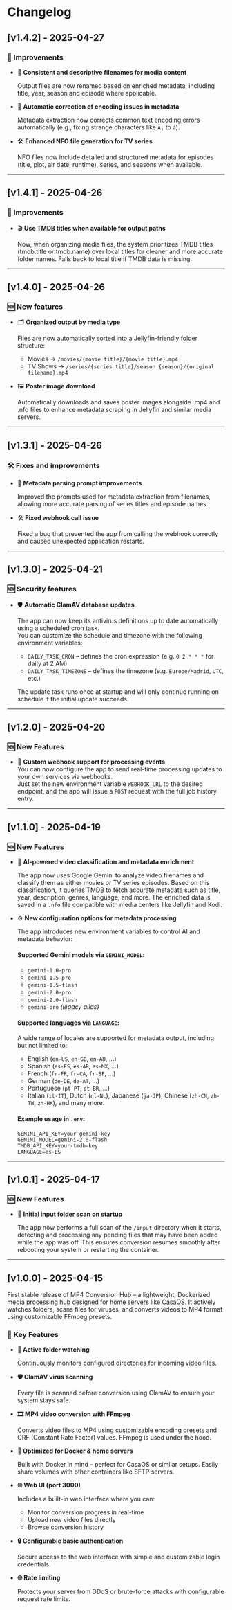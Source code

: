 # Changelog

## [v1.4.2] - 2025-04-27

### 🔧 Improvements

- 📂 **Consistent and descriptive filenames for media content**

  Output files are now renamed based on enriched metadata, including title, year, season and episode where applicable.

- 📄 **Automatic correction of encoding issues in metadata**

  Metadata extraction now corrects common text encoding errors automatically (e.g., fixing strange characters like `Ã¡` to `á`).

- 🛠️ **Enhanced NFO file generation for TV series**

  NFO files now include detailed and structured metadata for episodes (title, plot, air date, runtime), series, and seasons when available.

---

## [v1.4.1] - 2025-04-26

### 🔧 Improvements

- 🎬 **Use TMDB titles when available for output paths**

  Now, when organizing media files, the system prioritizes TMDB titles (tmdb.title or tmdb.name) over local titles for cleaner and more accurate folder names. Falls back to local title if TMDB data is missing.

---

## [v1.4.0] - 2025-04-26

### 🆕 New features

- 🗂️ **Organized output by media type**

  Files are now automatically sorted into a Jellyfin-friendly folder structure:
  - Movies → `/movies/{movie title}/{movie title}.mp4`
  - TV Shows → `/series/{series title}/season {season}/{original filename}.mp4`

- 🖼️ **Poster image download**

  Automatically downloads and saves poster images alongside .mp4 and .nfo files to enhance metadata scraping in Jellyfin and similar media servers.

---

## [v1.3.1] - 2025-04-26

### 🛠️ Fixes and improvements

- 📝 **Metadata parsing prompt improvements**

  Improved the prompts used for metadata extraction from filenames, allowing more accurate parsing of series titles and episode names.

- 🛠️ **Fixed webhook call issue**

  Fixed a bug that prevented the app from calling the webhook correctly and caused unexpected application restarts.

---

## [v1.3.0] - 2025-04-21

### 🆕 Security features

- 🛡️ **Automatic ClamAV database updates**

  The app can now keep its antivirus definitions up to date automatically using a scheduled cron task.  
  You can customize the schedule and timezone with the following environment variables:
  
  - `DAILY_TASK_CRON` – defines the cron expression (e.g. `0 2 * * *` for daily at 2 AM)
  - `DAILY_TASK_TIMEZONE` – defines the timezone (e.g. `Europe/Madrid`, `UTC`, etc.)

  The update task runs once at startup and will only continue running on schedule if the initial update succeeds.

---

## [v1.2.0] - 2025-04-20

### 🆕 New Features

- 🔔 **Custom webhook support for processing events**  
  You can now configure the app to send real-time processing updates to your own services via webhooks.  
  Just set the new environment variable `WEBHOOK_URL` to the desired endpoint, and the app will issue a `POST` request with the full job history entry.

---

## [v1.1.0] - 2025-04-19

### 🆕 New Features

- 🤖 **AI-powered video classification and metadata enrichment**

  The app now uses Google Gemini to analyze video filenames and classify them as either movies or TV series episodes. Based on this classification, it queries TMDB to fetch accurate metadata such as title, year, description, genres, language, and more. The enriched data is saved in a `.nfo` file compatible with media centers like Jellyfin and Kodi.

- ⚙️ **New configuration options for metadata processing**

  The app introduces new environment variables to control AI and metadata behavior:

  #### Supported Gemini models via `GEMINI_MODEL`:
  - `gemini-1.0-pro`
  - `gemini-1.5-pro`
  - `gemini-1.5-flash`
  - `gemini-2.0-pro`
  - `gemini-2.0-flash`
  - `gemini-pro` _(legacy alias)_

  #### Supported languages via `LANGUAGE`:
  A wide range of locales are supported for metadata output, including but not limited to:
  - English (`en-US`, `en-GB`, `en-AU`, ...)
  - Spanish (`es-ES`, `es-AR`, `es-MX`, ...)
  - French (`fr-FR`, `fr-CA`, `fr-BF`, ...)
  - German (`de-DE`, `de-AT`, ...)
  - Portuguese (`pt-PT`, `pt-BR`, ...)
  - Italian (`it-IT`), Dutch (`nl-NL`), Japanese (`ja-JP`), Chinese (`zh-CN`, `zh-TW`, `zh-HK`), and many more.

  #### Example usage in `.env`:
  ```env
  GEMINI_API_KEY=your-gemini-key
  GEMINI_MODEL=gemini-2.0-flash
  TMDB_API_KEY=your-tmdb-key
  LANGUAGE=es-ES
  ```

---

## [v1.0.1] - 2025-04-17

### 🆕 New Features

- 📂 **Initial input folder scan on startup**  

  The app now performs a full scan of the `/input` directory when it starts, detecting and processing any pending files that may have been added while the app was off. This ensures conversion resumes smoothly after rebooting your system or restarting the container.

---

## [v1.0.0] - 2025-04-15

First stable release of MP4 Conversion Hub – a lightweight, Dockerized media processing hub designed for home servers like [CasaOS](https://www.casaos.io/). It actively watches folders, scans files for viruses, and converts videos to MP4 format using customizable FFmpeg presets.

### 🚀 Key Features

- **📂 Active folder watching**

  Continuously monitors configured directories for incoming video files.

- **🛡️ ClamAV virus scanning**

  Every file is scanned before conversion using ClamAV to ensure your system stays safe.

- **🎞️ MP4 video conversion with FFmpeg**

  Converts video files to MP4 using customizable encoding presets and CRF (Constant Rate Factor) values. FFmpeg is used under the hood.

- **🐳 Optimized for Docker & home servers**

  Built with Docker in mind – perfect for CasaOS or similar setups. Easily share volumes with other containers like SFTP servers.

- **🌐 Web UI (port 3000)**

  Includes a built-in web interface where you can:

  - Monitor conversion progress in real-time
  - Upload new video files directly
  - Browse conversion history

- **🔒 Configurable basic authentication**

  Secure access to the web interface with simple and customizable login credentials.

- **🌐 Rate limiting**

  Protects your server from DDoS or brute-force attacks with configurable request rate limits.

